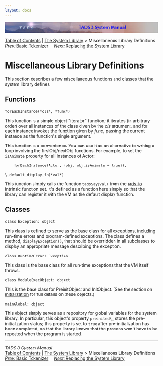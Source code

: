 ```yaml
---
layout: docs
---
```



<img src="topbar.jpg" data-border="0" />





<a href="toc.html" class="nav">Table of Contents</a> \|
<a href="lib.html" class="nav">The System Library</a> \> Miscellaneous
Library Definitions  
<span class="navnp"><a href="tok.html" class="nav"><em>Prev:</em> Basic Tokenizer</a>
    <a href="nodef.html" class="nav"><em>Next:</em> Replacing the System
Library</a>     </span>





# Miscellaneous Library Definitions

This section describes a few miscellaneous functions and classes that
the system library defines.

## Functions

`forEachInstance(*cls*, *func*)`



This function is a simple object "iterator" function; it iterates (in
arbitrary order) over all instances of the class given by the *cls*
argument, and for each instance invokes the function given by *func*,
passing the current instance as the function's single argument.

This function is a convenience. You can use it as an alternative to
writing a loop involving the firstObj/nextObj functions. For example, to
set the `isAnimate` property for all instances
of Actor:

```
    forEachInstance(Actor, {obj: obj.isAnimate = true});
```



`\_default_display_fn(*val*)`



This function simply calls the function
`tadsSay(val)` from the [tads-io](tadsio.html)
intrinsic function set. It's defined as a function here simply so that
the library can register it with the VM as the default display function.



## Classes

`class Exception: object`



This class is defined to serve as the base class for all exceptions,
including run-time errors and program-defined exceptions. The class
defines a method, `displayException()`, that
should be overridden in all subclasses to display an appropriate message
describing the exception.



`class RuntimeError: Exception`



This class is the base class for all run-time exceptions that the VM
itself throws.



`class ModuleExecObject: object`



This is the base class for PreinitObject and InitObject. (See the
section on [initialization](init.html) for full details on these
objects.)



`mainGlobal: object`



This object simply serves as a repository for global variables for the
system library. In particular, this object's property
`preinited\_` stores the pre-initialization
status; this property is set to `true` after
pre-initialization has been completed, so that the library knows that
the process won't have to be repeated when the program is started.





------------------------------------------------------------------------



*TADS 3 System Manual*  
<a href="toc.html" class="nav">Table of Contents</a> \|
<a href="lib.html" class="nav">The System Library</a> \> Miscellaneous
Library Definitions  
<span class="navnp"><a href="tok.html" class="nav"><em>Prev:</em> Basic Tokenizer</a>
    <a href="nodef.html" class="nav"><em>Next:</em> Replacing the System
Library</a>     </span>



